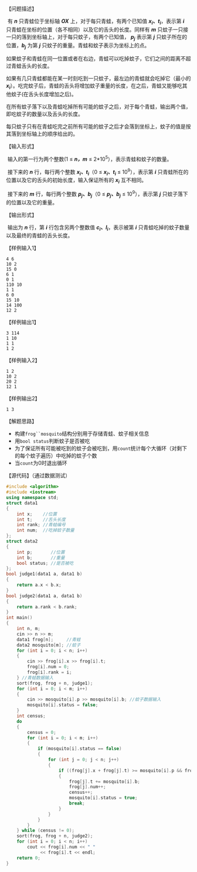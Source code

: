 【问题描述】

​    有 ***n*** 只青蛙位于坐标轴 ***OX*** 上，对于每只青蛙，有两个已知值 ***x<sub>i</sub>、t<sub>i</sub>***，表示第 ***i*** 只青蛙在坐标的位置（各不相同）以及它的舌头的长度。同样有 ***m*** 只蚊子一只接一只的落到坐标轴上，对于每只蚊子，有两个已知值， ***p<sub>j</sub>*** 表示第 ***j*** 只蚊子所在的位置，***b<sub>j</sub>*** 为第 ***j*** 只蚊子的重量。青蛙和蚊子表示为坐标上的点。

​    如果蚊子和青蛙在同一位置或者在右边，青蛙可以吃掉蚊子，它们之间的距离不超过青蛙舌头的长度。

​    如果有几只青蛙都能在某一时刻吃到一只蚊子，最左边的青蛙就会吃掉它（最小的 ***x<sub>i</sub>***）。吃完蚊子后，青蛙的舌头将增加蚊子重量的长度，在之后，青蛙又能够吃其他蚊子(在舌头长度增加之后)。 

​    在所有蚊子落下以及青蛙吃掉所有可能的蚊子之后，对于每个青蛙，输出两个值，即吃蚊子的数量以及舌头的长度。

​    每只蚊子只有在青蛙吃完之前所有可能的蚊子之后才会落到坐标上，蚊子的值是按其落到坐标轴上的顺序给出的。 

【输入形式】

​    输入的第一行为两个整数(1 ≤ ***n，m*** ≤ 2*10<sup>5</sup>），表示青蛙和蚊子的数量。

​    接下来的 ***n*** 行，每行两个整数 ***x<sub>i</sub>、t<sub>i</sub>***（0 ≤ ***x<sub>i</sub>、t<sub>i</sub>*** ≤ 10<sup>9</sup>），表示第 ***i*** 只青蛙所在的位置以及它的舌头的初始长度，输入保证所有的 ***x<sub>i</sub>*** 互不相同。

​    接下来的 ***m*** 行，每行两个整数 ***p<sub>j</sub>、b<sub>j</sub>***（0 ≤ ***p<sub>j</sub>、b<sub>j</sub>*** ≤ 10<sup>9</sup>），表示第 ***j*** 只蚊子落下的位置以及它的重量。

【输出形式】

​    输出为 ***n*** 行，第 ***i*** 行包含另两个整数值 ***c<sub>i</sub>、l<sub>i</sub>***，表示被第 ***i*** 只青蛙吃掉的蚊子数量以及最终的青蛙的舌头长度。

【样例输入1】

```
4 6
10 2
15 0
6 1
0 1
110 10
1 1
6 0
15 10
14 100
12 2
```

【样例输出1】

```
3 114
1 10
1 1
1 2
```

【样例输入2】

```
1 2
10 2
20 2
12 1
```

【样例输出2】

```
1 3
```

【解题思路】

+ 构建`frog``mosquito`结构分别用于存储青蛙、蚊子相关信息
+ 用`bool status`判断蚊子是否被吃
+ 为了保证所有可能被吃到的蚊子会被吃到，用`count`统计每个大循环（对剩下的每个蚊子遍历）中吃掉的蚊子个数
+ 当`count`为0时退出循环

【源代码】（通过数据测试）

```c++
#include <algorithm>
#include <iostream>
using namespace std;
struct data1
{
    int x;    //位置
    int t;    //舌头长度
    int rank; //青蛙编号
    int num;  //吃掉蚊子数量
};
struct data2
{
    int p;       //位置
    int b;       //重量
    bool status; //是否被吃
};
bool judge1(data1 a, data1 b)
{
    return a.x < b.x;
}
bool judge2(data1 a, data1 b)
{
    return a.rank < b.rank;
}
int main()
{
    int n, m;
    cin >> n >> m;
    data1 frog[n];     //青蛙
    data2 mosquito[m]; //蚊子
    for (int i = 0; i < n; i++)
    {
        cin >> frog[i].x >> frog[i].t;
        frog[i].num = 0;
        frog[i].rank = i;
    } //青蛙数据输入
    sort(frog, frog + n, judge1);
    for (int i = 0; i < m; i++)
    {
        cin >> mosquito[i].p >> mosquito[i].b; //蚊子数据输入
        mosquito[i].status = false;
    }
    int census;
    do
    {
        census = 0;
        for (int i = 0; i < m; i++)
        {
            if (mosquito[i].status == false)
            {
                for (int j = 0; j < n; j++)
                {
                    if ((frog[j].x + frog[j].t) >= mosquito[i].p && frog[j].x <= mosquito[i].p)
                    {
                        frog[j].t += mosquito[i].b;
                        frog[j].num++;
                        census++;
                        mosquito[i].status = true;
                        break;
                    }
                }
            }
        }
    } while (census != 0);
    sort(frog, frog + n, judge2);
    for (int i = 0; i < n; i++)
        cout << frog[i].num << " "
             << frog[i].t << endl;
    return 0;
}
```

